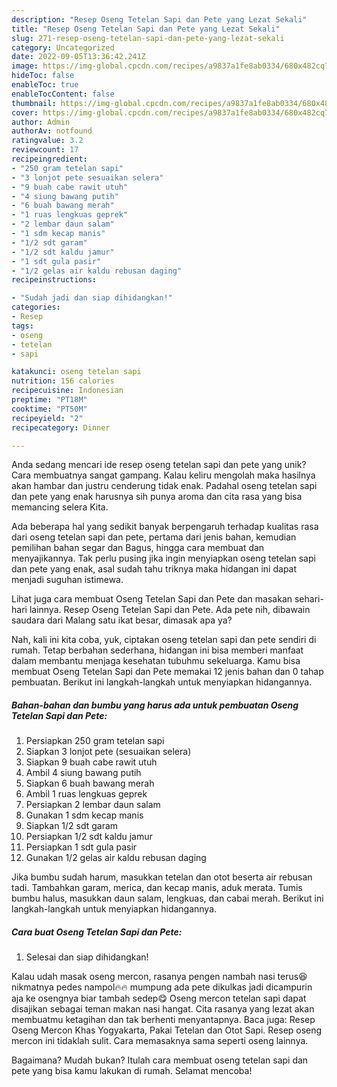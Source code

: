 ```yaml
---
description: "Resep Oseng Tetelan Sapi dan Pete yang Lezat Sekali"
title: "Resep Oseng Tetelan Sapi dan Pete yang Lezat Sekali"
slug: 271-resep-oseng-tetelan-sapi-dan-pete-yang-lezat-sekali
category: Uncategorized
date: 2022-09-05T13:36:42.241Z
image: https://img-global.cpcdn.com/recipes/a9837a1fe8ab0334/680x482cq70/oseng-tetelan-sapi-dan-pete-foto-resep-utama.jpg
hideToc: false
enableToc: true
enableTocContent: false
thumbnail: https://img-global.cpcdn.com/recipes/a9837a1fe8ab0334/680x482cq70/oseng-tetelan-sapi-dan-pete-foto-resep-utama.jpg
cover: https://img-global.cpcdn.com/recipes/a9837a1fe8ab0334/680x482cq70/oseng-tetelan-sapi-dan-pete-foto-resep-utama.jpg
author: Admin
authorAv: notfound
ratingvalue: 3.2
reviewcount: 17
recipeingredient:
- "250 gram tetelan sapi"
- "3 lonjot pete sesuaikan selera"
- "9 buah cabe rawit utuh"
- "4 siung bawang putih"
- "6 buah bawang merah"
- "1 ruas lengkuas geprek"
- "2 lembar daun salam"
- "1 sdm kecap manis"
- "1/2 sdt garam"
- "1/2 sdt kaldu jamur"
- "1 sdt gula pasir"
- "1/2 gelas air kaldu rebusan daging"
recipeinstructions:

- "Sudah jadi dan siap dihidangkan!"
categories:
- Resep
tags:
- oseng
- tetelan
- sapi

katakunci: oseng tetelan sapi 
nutrition: 156 calories
recipecuisine: Indonesian
preptime: "PT18M"
cooktime: "PT50M"
recipeyield: "2"
recipecategory: Dinner

---
```





Anda sedang mencari ide resep oseng tetelan sapi dan pete yang unik? Cara membuatnya sangat gampang. Kalau keliru mengolah maka hasilnya akan hambar dan justru cenderung tidak enak. Padahal oseng tetelan sapi dan pete yang enak harusnya sih punya aroma dan cita rasa yang bisa memancing selera Kita.





Ada beberapa hal yang sedikit banyak berpengaruh terhadap kualitas rasa dari oseng tetelan sapi dan pete, pertama dari jenis bahan, kemudian pemilihan bahan segar dan Bagus, hingga cara membuat dan menyajikannya. Tak perlu pusing jika ingin menyiapkan oseng tetelan sapi dan pete yang enak,      asal sudah tahu triknya maka hidangan ini dapat menjadi suguhan istimewa.














Lihat juga cara membuat Oseng Tetelan Sapi dan Pete dan masakan sehari-hari lainnya. Resep Oseng Tetelan Sapi dan Pete. Ada pete nih, dibawain saudara dari Malang satu ikat besar, dimasak apa ya?






Nah, kali ini kita coba, yuk, ciptakan oseng tetelan sapi dan pete sendiri di rumah. Tetap berbahan sederhana, hidangan ini bisa memberi manfaat dalam membantu menjaga kesehatan tubuhmu sekeluarga. Kamu bisa membuat Oseng Tetelan Sapi dan Pete memakai 12 jenis bahan dan 0 tahap pembuatan. Berikut ini langkah-langkah untuk menyiapkan hidangannya.

<!--inarticleads1-->

##### Bahan-bahan dan bumbu yang harus ada untuk pembuatan Oseng Tetelan Sapi dan Pete:

1. Persiapkan 250 gram tetelan sapi
1. Siapkan 3 lonjot pete (sesuaikan selera)
1. Siapkan 9 buah cabe rawit utuh
1. Ambil 4 siung bawang putih
1. Siapkan 6 buah bawang merah
1. Ambil 1 ruas lengkuas geprek
1. Persiapkan 2 lembar daun salam
1. Gunakan 1 sdm kecap manis
1. Siapkan 1/2 sdt garam
1. Persiapkan 1/2 sdt kaldu jamur
1. Persiapkan 1 sdt gula pasir
1. Gunakan 1/2 gelas air kaldu rebusan daging


Jika bumbu sudah harum, masukkan tetelan dan otot beserta air rebusan tadi. Tambahkan garam, merica, dan kecap manis, aduk merata. Tumis bumbu halus, masukkan daun salam, lengkuas, dan cabai merah. Berikut ini langkah-langkah untuk menyiapkan hidangannya. 

<!--inarticleads2-->

##### Cara buat Oseng Tetelan Sapi dan Pete:


1. Selesai dan siap dihidangkan!

Kalau udah masak oseng mercon, rasanya pengen nambah nasi terus😆 nikmatnya pedes nampol🔥🔥 mumpung ada pete dikulkas jadi dicampurin aja ke osengnya biar tambah sedep😋 Oseng mercon tetelan sapi dapat disajikan sebagai teman makan nasi hangat. Cita rasanya yang lezat akan membuatmu ketagihan dan tak berhenti menyantapnya. Baca juga: Resep Oseng Mercon Khas Yogyakarta, Pakai Tetelan dan Otot Sapi. Resep oseng mercon ini tidaklah sulit. Cara memasaknya sama seperti oseng lainnya. 

Bagaimana? Mudah bukan? Itulah cara membuat oseng tetelan sapi dan pete yang bisa kamu lakukan di rumah. Selamat mencoba!
